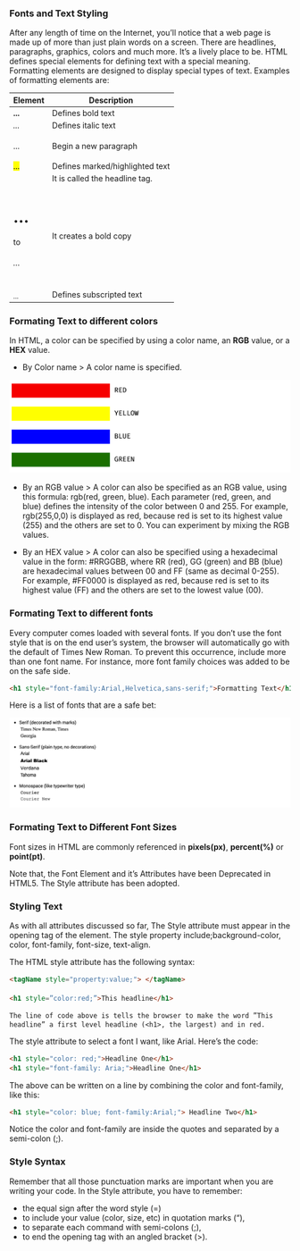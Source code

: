 ### Fonts and Text Styling
After any length of time on the Internet, you’ll notice that a web page is made up of more than just plain words on a screen. There are headlines, paragraphs, graphics, colors and much more. It’s a lively place to be. HTML defines special elements for defining text with a special meaning. Formatting elements are designed to display special types of text. Examples of formatting elements are:

| Element                  | Description                        |
| -------                  | -----------                        |
| <b>...</b>               | Defines bold text                  |
| <i>...</i>               | Defines italic text                |
| <p>...</p>               | Begin a new paragraph              |
| <mark>...</mark>         | Defines marked/highlighted text    |
|                          | It is called the headline tag.     |
| <h1>…</h1> to <h6>…</h6> | It creates a bold copy             |
| <sub>...</sub>           |  Defines subscripted text          |

### Formating Text to different colors
In HTML, a color can be specified by using a color name, an **RGB** value, or a **HEX** value.

<ul>
  <li>By Color name
    > A color name is specified.
  </li>
</ul>

![Colors](../images/colors.png "Colors")

<ul>
  <li>By an RGB value
    > A color can also be specified as an RGB value, using this formula: rgb(red, green, blue). Each parameter (red, green, and blue) defines the intensity of the color between 0 and 255. For example, rgb(255,0,0) is displayed as red, because red is set to its highest value (255) and the others are set to 0. You can experiment by mixing the RGB values.
  </li>
</ul>

<ul>
  <li>By an HEX value
    > A color can also be specified using a hexadecimal value in the form: #RRGGBB, where RR (red), GG (green) and BB (blue) are hexadecimal values between 00 and FF (same as decimal 0-255). For example, #FF0000 is displayed as red, because red is set to its highest value (FF) and the others are set to the lowest value (00).
  </li>
</ul>

### Formating Text to different fonts
Every computer comes loaded with several fonts.  If you don’t use the font style that is on the end user’s system, the browser will automatically go with the default of Times New Roman. To prevent this occurrence, include more than one font name. For instance, more font family choices was added to be on the safe side.

```html
<h1 style="font-family:Arial,Helvetica,sans-serif;">Formatting Text</h1>
```

Here is a list of fonts that are a safe bet:

![Font Family](../images/font-family.png "Font Family")


### Formating Text to Different Font Sizes
Font sizes in HTML are commonly referenced in **pixels(px)**, **percent(%)** or **point(pt)**. 

Note that, the Font Element and it’s Attributes have been Deprecated in HTML5. The Style attribute has been adopted.

### Styling Text
As with all attributes discussed so far, The Style attribute must appear in the opening tag of the element. The style property include;background-color, color, font-family, font-size, text-align. 

The HTML style attribute has the following syntax:

```html
<tagName style="property:value;"> </tagName>

<h1 style=”color:red;”>This headline</h1>
```

```
The line of code above is tells the browser to make the word ”This headline” a first level headline (<h1>, the largest) and in red.
```

The style attribute to select a font I want, like Arial. Here’s the code:

```html
<h1 style="color: red;">Headline One</h1>
<h1 style="font-family: Aria;">Headline One</h1>
```

The above can be written on a line by combining the color and font-family, like this:

```html
<h1 style="color: blue; font-family:Arial;"> Headline Two</h1>
```

Notice the color and font-family are inside the quotes and separated by a semi-colon (;).

### Style Syntax
Remember that all those punctuation marks are important when you are writing your code. In the Style attribute, you have to remember:

<ul>
  <li>the equal sign after the word style (=)</li>
  <li>to include your value (color, size, etc) in quotation marks (“),</li>
  <li>to separate each command with  semi-colons (;),</li>
  <li>to end the opening tag with an angled bracket (>).</li>
</ul>